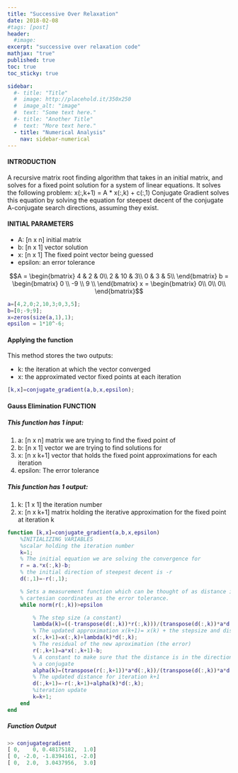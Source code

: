 ```yaml
---
title: "Successive Over Relaxation"
date: 2018-02-08
#tags: [post]
header:
  #image:
excerpt: "successive over relaxation code"
mathjax: "true"
published: true
toc: true
toc_sticky: true

sidebar:
  #- title: "Title"
  #  image: http://placehold.it/350x250
  #  image_alt: "image"
  #  text: "Some text here."
  #- title: "Another Title"
  #  text: "More text here."
  - title: "Numerical Analysis"
    nav: sidebar-numerical
---
```

#### INTRODUCTION
A recursive matrix root finding algorithm that takes in an initial
matrix, and solves for a fixed point solution for a system of linear
equations. It solves the following problem: x(:,k+1) = A * x(:,k) + c(:,1)
Conjugate Gradient solves this equation by solving the equation for
steepest decent of the conjugate A-conjugate search directions, assuming
they exist.


#### INITIAL PARAMETERS
* A: [n x n] initial matrix
* b: [n x 1] vector solution
* x: [n x 1] The fixed point vector being guessed
* epsilon: an error tolerance

$$A = \begin{bmatrix}
 4 & 2 & 0\\
2 & 10 & 3\\
0 & 3 & 5\\
\end{bmatrix} b = \begin{bmatrix}
0 \\
-9 \\
9 \\
\end{bmatrix}
x = \begin{bmatrix}
0\\
0\\
0\\
\end{bmatrix}$$

```matlab
a=[4,2,0;2,10,3;0,3,5];
b=[0;-9;9];
x=zeros(size(a,1),1);
epsilon = 1*10^-6;
```

#### Applying the function
This method stores the two outputs:
* k: the iteration at which the vector converged
* x: the approximated vector fixed points at each iteration

```matlab
[k,x]=conjugate_gradient(a,b,x,epsilon);
```

#### Gauss Elimination FUNCTION

##### This function has 1 input:
1. a: [n x n] matrix we are trying to find the fixed point of
2. b: [n x 1] vector we are trying to find solutions for
3. x: [n x k+1] vector that holds the fixed point approximations for each
      iteration
4. epsilon: The error tolerance

##### This function has 1 output:
1. k: [1 x 1] the iteration number   
2. x: [n x k+1] matrix holding the iterative approximation for the fixed point at iteration k

```matlab
function [k,x]=conjugate_gradient(a,b,x,epsilon)
    %INITIALIZING VARIABLES
    %scalar holding the iteration number
    k=1;
    % The initial equation we are solving the convergence for
    r = a.*x(:,k)-b;
    % the initial direction of steepest decent is -r
    d(:,1)=-r(:,1);

    % Sets a measurement function which can be thought of as distance in
    % cartesian coordinates as the error tolerance.
    while norm(r(:,k))>epsilon

        % The step size (a constant)
        lambda(k)=((-transpose(d(:,k))*r(:,k)))/(transpose(d(:,k))*a*d(:,k));
        % The updated approximation x(k+1)= x(k) + the stepsize and distance
        x(:,k+1)=x(:,k)+lambda(k)*d(:,k);
        % The residual of the new aproximation (the error)
        r(:,k+1)=a*x(:,k+1)-b;
        % A constant to make sure that the distance is in the direction of
        % a conjugate
        alpha(k)=(transpose(r(:,k+1))*a*d(:,k))/(transpose(d(:,k))*a*d(:,k));
        % The updated distance for iteration k+1
        d(:,k+1)=-r(:,k+1)+alpha(k)*d(:,k);
        %iteration update
        k=k+1;
    end
end
```
##### Function Output
```matlab
>> conjugategradient
[ 0,    0, 0.48175182,  1.0]
[ 0, -2.0, -1.8394161, -2.0]
[ 0,  2.0,  3.0437956,  3.0]

```
